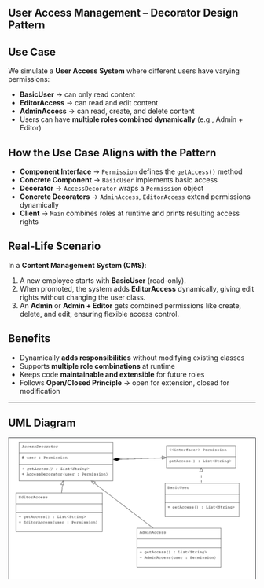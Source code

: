 ## User Access Management – Decorator Design Pattern  

##  Use Case  
We simulate a **User Access System** where different users have varying permissions:  
- **BasicUser** → can only read content  
- **EditorAccess** → can read and edit content  
- **AdminAccess** → can read, create, and delete content  
- Users can have **multiple roles combined dynamically** (e.g., Admin + Editor)  

##  How the Use Case Aligns with the Pattern  
- **Component Interface** → `Permission` defines the `getAccess()` method  
- **Concrete Component** → `BasicUser` implements basic access  
- **Decorator** → `AccessDecorator` wraps a `Permission` object  
- **Concrete Decorators** → `AdminAccess`, `EditorAccess` extend permissions dynamically  
- **Client** → `Main` combines roles at runtime and prints resulting access rights  

##  Real-Life Scenario  
In a **Content Management System (CMS)**:  
1. A new employee starts with **BasicUser** (read-only).  
2. When promoted, the system adds **EditorAccess** dynamically, giving edit rights without changing the user class.  
3. An **Admin** or **Admin + Editor** gets combined permissions like create, delete, and edit, ensuring flexible access control.  


##  Benefits  
- Dynamically **adds responsibilities** without modifying existing classes  
- Supports **multiple role combinations** at runtime  
- Keeps code **maintainable and extensible** for future roles  
- Follows **Open/Closed Principle** → open for extension, closed for modification  

---

##  UML Diagram  
![Decorator UML](DecoratorUML.png)  

